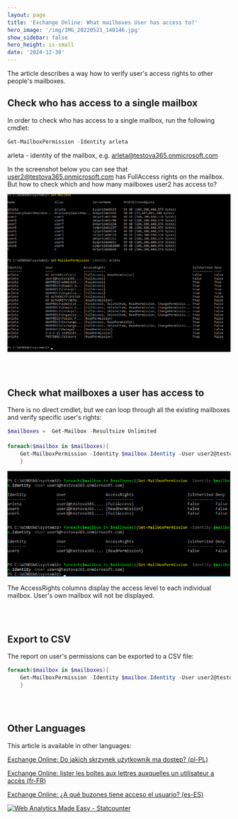 ```yaml
---
layout: page
title: 'Exchange Online: What mailboxes User has access to?'
hero_image: '/img/IMG_20220521_140146.jpg'
show_sidebar: false
hero_height: is-small
date: '2024-12-30'
---
```


The article describes a way how to verify user's access rights to other people's mailboxes.

##  Check who has access to a single mailbox

In order to check who has access to a single mailbox, run the following cmdlet:


```powershell
Get-MailboxPermission -Identity arleta
```

arleta - identity of the mailbox, e.g. arleta@testova365.onmicrosoft.com

In the screenshot below you can see that user2@testova365.onmicrosoft.com has FullAccess rights on the mailbox. But how to check which and how many mailboxes user2 has access to?

<img src="/articles/img/mail.png" width="600" alt="m365 mailbox rights" > 


<br/><br/>

## Check what mailboxes a user has access to

There is no direct cmdlet, but we can loop through all the existing mailboxes and verify specific user's rights:


```powershell
$mailboxes =  Get-Mailbox -Resultsize Unlimited

foreach($mailbox in $mailboxes){
    Get-MailboxPermission -Identity $mailbox.Identity -User user2@testova365.onmicrosoft.com
    }
```

<img src="/articles/img/mail2.png" width="600" alt="m365 mailbox rights" > 

The AccessRights columns display the access level to each individual mailbox.  User's own mailbox will not be displayed.

<br/><br/>

## Export to CSV
The report on user's permissions can be exported to a CSV file:


```powershell
foreach($mailbox in $mailboxes){
    Get-MailboxPermission -Identity $mailbox.Identity -User user2@testova365.onmicrosoft.com | export-csv c:\maiperms.csv -Append
    }

```

<br/><br/>

## Other Languages
This article is available in other languages:

[Exchange Online: Do jakich skrzynek użytkownik ma dostęp? (pl-PL)](https://powershellscripts.github.io/articles/pl/mailboxes/)

[Exchange Online: lister les boîtes aux lettres auxquelles un utilisateur a accès (fr-FR)](https://powershellscripts.github.io/articles/fr/mailboxes/)

[Exchange Online: ¿A qué buzones tiene acceso el usuario? (es-ES)](https://powershellscripts.github.io/articles/es/mailboxes/)


<!-- Default Statcounter code for Mailboxes
https://powershellscripts.github.io/articles/en/Other/mailboxes/
-->
<script type="text/javascript">
var sc_project=13073408; 
var sc_invisible=1; 
var sc_security="66de07d8"; 
var sc_client_storage="disabled"; 
</script>
<script type="text/javascript"
src="https://www.statcounter.com/counter/counter.js"
async></script>
<noscript><div class="statcounter"><a title="Web Analytics
Made Easy - Statcounter" href="https://statcounter.com/"
target="_blank"><img class="statcounter"
src="https://c.statcounter.com/13073408/0/66de07d8/1/"
alt="Web Analytics Made Easy - Statcounter"
referrerPolicy="no-referrer-when-downgrade"></a></div></noscript>
<!-- End of Statcounter Code -->